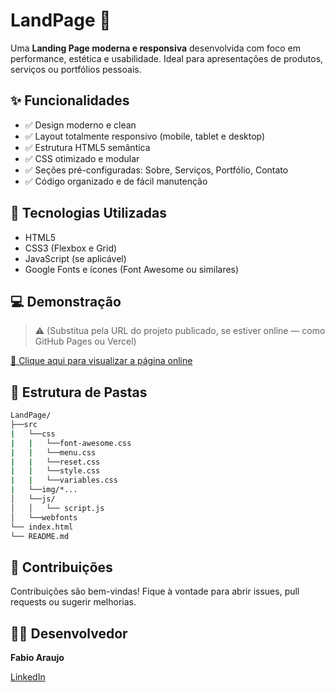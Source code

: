 # LandPage 🚀

Uma **Landing Page moderna e responsiva** desenvolvida com foco em performance, estética e usabilidade. Ideal para apresentações de produtos, serviços ou portfólios pessoais.

## ✨ Funcionalidades

- ✅ Design moderno e clean
- ✅ Layout totalmente responsivo (mobile, tablet e desktop)
- ✅ Estrutura HTML5 semântica
- ✅ CSS otimizado e modular
- ✅ Seções pré-configuradas: Sobre, Serviços, Portfólio, Contato
- ✅ Código organizado e de fácil manutenção

## 🧰 Tecnologias Utilizadas

- HTML5
- CSS3 (Flexbox e Grid)
- JavaScript (se aplicável)
- Google Fonts e ícones (Font Awesome ou similares)

## 💻 Demonstração

> ⚠️ (Substitua pela URL do projeto publicado, se estiver online — como GitHub Pages ou Vercel)

[🔗 Clique aqui para visualizar a página online](https://seu-site-aqui.com)

## 📁 Estrutura de Pastas

```bash
LandPage/
├──src 
|   └──css
|   |   └──font-awesome.css
|   |   └──menu.css
|   |   └──reset.css
|   |   └──style.css
|   |   └──variables.css
|   └──img/*...
│   └──js/
│   │   └── script.js
│   └──webfonts
└── index.html
└── README.md
```


## 🤝 Contribuições

Contribuições são bem-vindas! Fique à vontade para abrir issues, pull requests ou sugerir melhorias.

## 🧑‍💻 Desenvolvedor

**Fabio Araujo**

[LinkedIn](https://www.linkedin.com/in/fabio-araujo-5814909b/)
